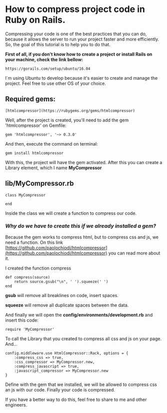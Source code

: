 # How to compress project code in Ruby on Rails.

Compressing your code is one of the best practices that you can do, because it allows the server to run your project faster and more efficiently. So, the goal of this tutorial is to help you to do that.

__First of all, if you don't know how to create a project or install Rails on your machine, check the link bellow:__
```
https://gorails.com/setup/ubuntu/16.04
```

I´m using Ubuntu to develop because it's easier to create and manage the project. Feel free to use other OS of your choice.

## Required gems:
```
[htmlcompressor](https://rubygems.org/gems/htmlcompressor)
```

Well, after the project is created, you'll need to add the gem 'htmlcompressor' on Gemfile:
```
gem 'htmlcompressor', '~> 0.3.0'
```

And then, execute the command on terminal:
```
gem install htmlcompressor
```

With this, the project will have the gem activated.
After this you can create a Library element, which I name __MyCompressor__

lib/MyCompressor.rb
---
```
class MyCompressor

end
```

Inside the class we will create a function to compress our code.

### _Why do we have to create this if we already installed a gem?_
Because the gem works to compress html, but to compress css and js, we need a function.
On this link [https://github.com/paolochiodi/htmlcompressor](https://github.com/paolochiodi/htmlcompressor) you can read more about it.

I created the function compress
```
def compress(source)
	return source.gsub("\n", ' ').squeeze(' ')
end
```
__gsub__ will remove all breaklines on code, insert spaces.

__squeeze__ will remove all duplicate spaces between the data.

And finally we will open the __config/environments/development.rb__ and insert this code:

```
require 'MyCompressor'
```

To call the Library that you created to compress all css and js on your page.
And...

```  
config.middleware.use HtmlCompressor::Rack, options = {
	:compress_css => true,
	:css_compressor => MyCompressor.new,
	:compress_javascript => true,
	:javascript_compressor => MyCompressor.new
}
```

Define with the gem that we installed, we will be allowed to compress css an js with our code.
Finally your code is compressed. 

If you have a better way to do this, feel free to share to me and other engineers.
